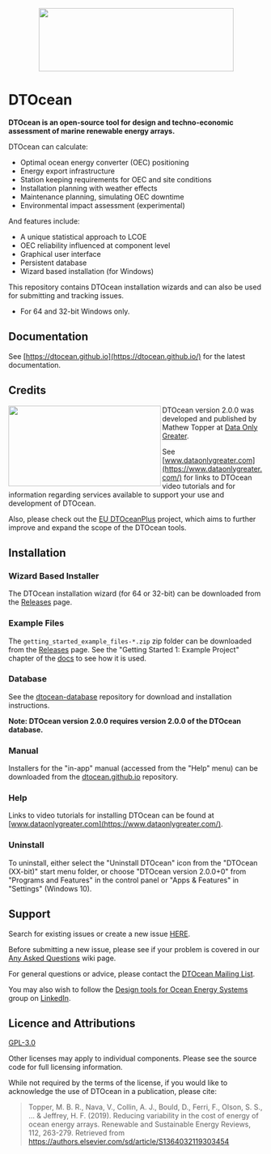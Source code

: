 <p align="center">
  <img width="385" height="125" src="images/dtocean2plus._padded.png">
</p>

# DTOcean

**DTOcean is an open-source tool for design and techno-economic assessment of
marine renewable energy arrays.**

DTOcean can calculate:

* Optimal ocean energy converter (OEC) positioning
* Energy export infrastructure
* Station keeping requirements for OEC and site conditions
* Installation planning with weather effects
* Maintenance planning, simulating OEC downtime
* Environmental impact assessment (experimental)

And features include:

* A unique statistical approach to LCOE
* OEC reliability influenced at component level
* Graphical user interface
* Persistent database
* Wizard based installation (for Windows)

This repository contains DTOcean installation wizards and can also be
used for submitting and tracking issues.

 * For 64 and 32-bit Windows only.

## Documentation

See [https://dtocean.github.io](https://dtocean.github.io/) for the latest
documentation.

## Credits

<img align="left" width="301" height="159" src="images/dog_logo_wide_300.png">

DTOcean version 2.0.0 was developed and published by Mathew Topper at [Data
Only Greater](https://www.dataonlygreater.com/).

See [www.dataonlygreater.com](https://www.dataonlygreater.com/) for links
to DTOcean video tutorials and for information regarding services available
to support your use and development of DTOcean.

Also, please check out the [EU DTOceanPlus](
https://www.dtoceanplus.eu) project, which aims to further improve and expand
the scope of the DTOcean tools.

## Installation

### Wizard Based Installer

The DTOcean installation wizard (for 64 or 32-bit) can be downloaded from the 
[Releases](https://github.com/DTOcean/dtocean/releases) page.

### Example Files

The `getting_started_example_files-*.zip` zip folder can be downloaded from the 
[Releases](https://github.com/DTOcean/dtocean/releases) page. See the "Getting 
Started 1: Example Project" chapter of the [docs](https://dtocean.github.io/) 
to see how it is used.

### Database

See the [dtocean-database](https://github.com/DTOcean/dtocean-database)
repository for download and installation instructions.

**Note: DTOcean version 2.0.0 requires version 2.0.0 of the DTOcean database.**

### Manual

Installers for the "in-app" manual (accessed from the "Help" menu) can be
downloaded from the [dtocean.github.io](
https://github.com/DTOcean/dtocean.github.io) repository.

### Help

Links to video tutorials for installing DTOcean can be found at 
[www.dataonlygreater.com](https://www.dataonlygreater.com/).

### Uninstall

To uninstall, either select the "Uninstall DTOcean" icon from the "DTOcean 
(XX-bit)" start menu folder, or choose "DTOcean version 2.0.0+0" from "Programs 
and Features" in the control panel or "Apps & Features" in "Settings" (Windows 
10).

## Support

Search for existing issues or create a new issue [HERE](
https://github.com/DTOcean/dtocean/issues).

Before submitting a new issue, please see if your problem is covered in our
[Any Asked Questions](
https://github.com/DTOcean/dtocean/wiki/Any-Asked-Questions) wiki page.

For general questions or advice, please contact the [DTOcean Mailing List](
https://groups.google.com/d/forum/dtocean).

You may also wish to follow the [Design tools for Ocean Energy Systems](
https://www.linkedin.com/groups/8612014/) group on [LinkedIn](
https://www.linkedin.com).

## Licence and Attributions

[GPL-3.0](https://choosealicense.com/licenses/gpl-3.0/)

Other licenses may apply to individual components. Please see the source code
for full licensing information.

While not required by the terms of the license, if you would like to 
acknowledge the use of DTOcean in a publication, please cite:

> Topper, M. B. R., Nava, V., Collin, A. J., Bould, D., Ferri, F., Olson, S. S., 
> ... & Jeffrey, H. F. (2019). Reducing variability in the cost of energy of
> ocean energy arrays. Renewable and Sustainable Energy Reviews, 112, 263-279.
> Retrieved from https://authors.elsevier.com/sd/article/S1364032119303454
